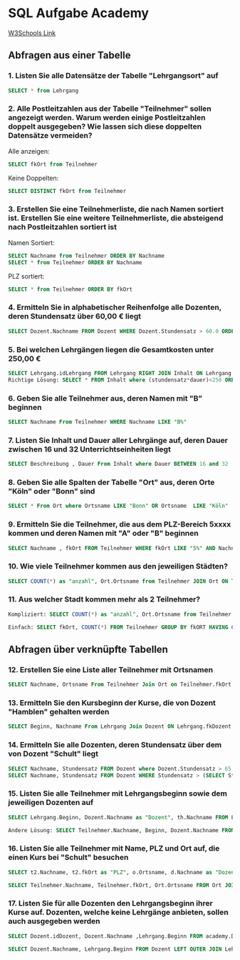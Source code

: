 # SQL Aufgabe Academy

[W3Schools Link](https://www.w3schools.com/sql/default.asp)

## Abfragen aus einer Tabelle

### 1. Listen Sie alle Datensätze der Tabelle "Lehrgangsort" auf

```sql
SELECT * from Lehrgang
```

### 2. Alle Postleitzahlen aus der Tabelle "Teilnehmer" sollen angezeigt werden. Warum werden einige Postleitzahlen doppelt ausgegeben? Wie lassen sich diese doppelten Datensätze vermeiden?

Alle anzeigen:

```sql
SELECT fkOrt from Teilnehmer
```

Keine Doppelten:

```sql
SELECT DISTINCT fkOrt from Teilnehmer
```

### 3. Erstellen Sie eine Teilnehmerliste, die nach Namen sortiert ist. Erstellen Sie eine weitere Teilnehmerliste, die absteigend nach Postleitzahlen sortiert ist

Namen Sortiert:

```sql
SELECT Nachname from Teilnehmer ORDER BY Nachname 
SELECT * from Teilnehmer ORDER BY Nachname 
```

PLZ sortiert:

```sql
SELECT * from Teilnehmer ORDER BY fkOrt 
```

### 4. Ermitteln Sie in alphabetischer Reihenfolge alle Dozenten, deren Stundensatz über 60,00 € liegt

```sql
SELECT Dozent.Nachname FROM Dozent WHERE Dozent.Stundensatz > 60.0 ORDER BY Dozent.Nachname ASC 
```

### 5. Bei welchen Lehrgängen liegen die Gesamtkosten unter 250,00 €

```sql
SELECT Lehrgang.idLehrgang FROM Lehrgang RIGHT JOIN Inhalt ON Lehrgang.fkInhalt = Inhalt.idInhalt WHERE 250 > (Inhalt.Stundensatz*Inhalt.Dauer)
Richtige Lösung: SELECT * FROM Inhalt where (stundensatz*dauer)<250 ORDER BY beschreibung
```

### 6. Geben Sie alle Teilnehmer aus, deren Namen mit "B" beginnen

```sql
SELECT Nachname From Teilnehmer WHERE Nachname LIKE "B%"
```

### 7. Listen Sie Inhalt und Dauer aller Lehrgänge auf, deren Dauer zwischen 16 und 32 Unterrichtseinheiten liegt

```sql
SELECT Beschreibung , Dauer From Inhalt where Dauer BETWEEN 16 and 32
```

### 8. Geben Sie alle Spalten der Tabelle "Ort" aus, deren Orte "Köln" oder "Bonn" sind

```sql
SELECT * From Ort where Ortsname LIKE "Bonn" OR Ortsname  LIKE "Köln"
```

### 9. Ermitteln Sie die Teilnehmer, die aus dem PLZ-Bereich 5xxxx kommen und deren Namen mit "A" oder "B" beginnen

```sql
SELECT Nachname , fkOrt FROM Teilnehmer WHERE fkOrt LIKE "5%" AND Nachname LIKE "A%" OR Nachname LIKE "B%"
```

### 10. Wie viele Teilnehmer kommen aus den jeweiligen Städten?

```sql
SELECT COUNT(*) as "anzahl", Ort.Ortsname from Teilnehmer JOIN Ort ON Teilnehmer.fkOrt = Ort.idOrt group by Teilnehmer.fkOrt 
```

### 11. Aus welcher Stadt kommen mehr als 2 Teilnehmer?

```sql
Kompliziert: SELECT COUNT(*) as "anzahl", Ort.Ortsname from Teilnehmer JOIN Ort ON Teilnehmer.fkOrt = Ort.idOrt group by Teilnehmer.fkOrt HAVING COUNT(*) > 2

Einfach: SELECT fkOrt, COUNT(*) FROM Teilnehmer GROUP BY fkORT HAVING COUNT(*) > 2;
```

## Abfragen über verknüpfte Tabellen

### 12. Erstellen Sie eine Liste aller Teilnehmer mit Ortsnamen

```sql
SELECT Nachname, Ortsname From Teilnehmer Join Ort on Teilnehmer.fkOrt = Ort.idOrt 
```

### 13. Ermitteln Sie den Kursbeginn der Kurse, die von Dozent "Hamblen" gehalten werden

```sql
SELECT Beginn, Nachname From Lehrgang Join Dozent ON Lehrgang.fkDozent = Dozent.idDozent HAVING Nachname = "Hamblen"
```

### 14. Ermitteln Sie alle Dozenten, deren Stundensatz über dem von Dozent "Schult" liegt

```sql
SELECT Nachname, Stundensatz FROM Dozent where Dozent.Stundensatz > 65
SELECT Nachname, Stundensatz FROM Dozent WHERE Stundensatz > (SELECT Stundensatz from Dozent WHERE Nachname LIKE 'Schult')
```

### 15. Listen Sie alle Teilnehmer mit Lehrgangsbeginn sowie dem jeweiligen Dozenten auf

```sql
SELECT Lehrgang.Beginn, Dozent.Nachname as "Dozent", th.Nachname FROM Lehrgang l RIGHT JOIN Dozent d ON Lehrgang.fkDozent = Dozent.idDozent RIGHT JOIN Teilnahme tn ON Lehrgang.idLehrgang = Teilnahme.fkLehrgang RIGHT JOIN Teilnehmer th ON Teilnahme.fkTeilnehmer = Teilnahme.idTeilnehmer

Andere Lösung: SELECT Teilnehmer.Nachname, Beginn, Dozent.Nachname FROM Teilnehmer JOIN Teilnahme ON Teilnehmer.idTeilnehmer=Teilnahme.fkTeilnehmer JOIN Lehrgang ON Teilnahme.fkLehrgang=Lehrgang.idLehrgang JOIN Dozent ON Lehrgang.fkDozent=Dozent.idDozent
```

### 16. Listen Sie alle Teilnehmer mit Name, PLZ und Ort auf, die einen Kurs bei "Schult" besuchen

```sql
SELECT t2.Nachname, t2.fkOrt as "PLZ", o.Ortsname, d.Nachname as "Dozent" FROM Lehrgang l RIGHT JOIN Dozent d ON l.fkDozent = d.idDozent RIGHT JOIN Teilnahme t ON l.idLehrgang = t.fkLehrgang RIGHT JOIN Teilnehmer t2 ON t.fkTeilnehmer = t2.idTeilnehmer RIGHT JOIN Ort o ON t2.fkOrt = o.idOrt WHERE  d.Nachname = "Schult"

SELECT Teilnehmer.Nachname, Teilnehmer.fkOrt, Ort.Ortsname FROM Ort JOIN Teilnehmer ON Ort.idOrt=Teilnehmer.fkOrt JOIN Teilnahme ON Teilnehmer.idTeilnehmer=Teilnahme.fkTeilnehmer JOIN Lehrgang ON Teilnahme.fkLehrgang=Lehrgang.idLehrgang JOIN Dozent ON Lehrgang.fkDozent=Dozent.idDozent WHERE Dozent.Nachname LIKE 'Schult' ORDER BY Teilnehmer.Nachname ASC 
```

### 17. Listen Sie für alle Dozenten den Lehrgangsbeginn ihrer Kurse auf. Dozenten, welche keine Lehrgänge anbieten, sollen auch ausgegeben werden

```sql
SELECT Dozent.idDozent, Dozent.Nachname ,Lehrgang.Beginn FROM academy.Dozent LEFT OUTER JOIN academy.Lehrgang ON Lehrgang.fkDozent = Dozent.idDozent

SELECT Dozent.Nachname, Lehrgang.Beginn FROM Dozent LEFT OUTER JOIN Lehrgang ON Lehrgang.fkDozent=Dozent.idDozent ORDER BY Dozent.Nachname ASC
```
